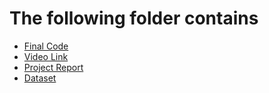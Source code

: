 # The following folder contains
- [Final Code](https://github.com/IBM-EPBL/IBM-Project-7793-1658899472/tree/main/Final%20Deliverables/Final%20Code)
- [Video Link](https://github.com/IBM-EPBL/IBM-Project-7793-1658899472/blob/main/Final%20Deliverables/Final%20Demo%20Video%20Link.mp4)
- [Project Report](https://github.com/IBM-EPBL/IBM-Project-7793-1658899472/blob/main/Final%20Deliverables/Project%20Report.pdf)
- [Dataset](https://github.com/IBM-EPBL/IBM-Project-7793-1658899472/tree/main/Final%20Deliverables/dataset)

